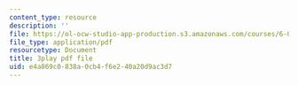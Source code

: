 ```yaml
---
content_type: resource
description: ''
file: https://ol-ocw-studio-app-production.s3.amazonaws.com/courses/6-004-computation-structures-spring-2017/e4a869c0838a0cb4f6e240a20d9ac3d7_Ht_tyuAWmpM.pdf
file_type: application/pdf
resourcetype: Document
title: 3play pdf file
uid: e4a869c0-838a-0cb4-f6e2-40a20d9ac3d7
---
```

